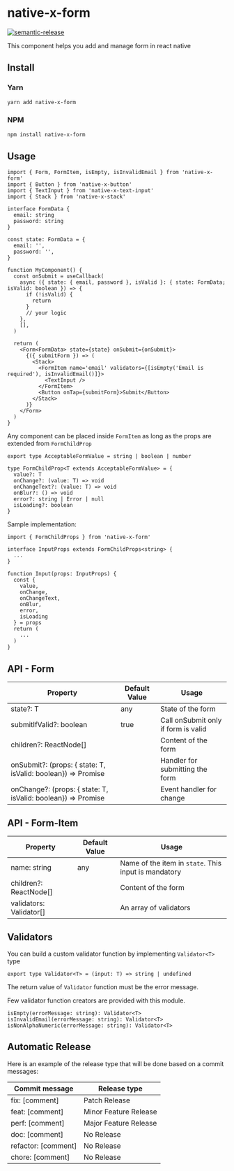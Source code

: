 # native-x-form

[![semantic-release](https://img.shields.io/badge/%20%20%F0%9F%93%A6%F0%9F%9A%80-semantic--release-e10079.svg)](https://github.com/semantic-release/semantic-release)

This component helps you add and manage form in react native

## Install

### Yarn

```sh
yarn add native-x-form
```

### NPM

```sh
npm install native-x-form
```

## Usage

```tsx
import { Form, FormItem, isEmpty, isInvalidEmail } from 'native-x-form'
import { Button } from 'native-x-button'
import { TextInput } from 'native-x-text-input'
import { Stack } from 'native-x-stack'

interface FormData {
  email: string
  password: string
}

const state: FormData = {
  email: '',
  password: '',
}

function MyComponent() {
  const onSubmit = useCallback(
    async ({ state: { email, password }, isValid }: { state: FormData; isValid: boolean }) => {
      if (!isValid) {
        return
      }
      // your logic
    },
    [],
  )

  return (
    <Form<FormData> state={state} onSubmit={onSubmit}>
      {({ submitForm }) => (
        <Stack>
          <FormItem name='email' validators={[isEmpty('Email is required'), isInvalidEmail()]}>
            <TextInput />
          </FormItem>
          <Button onTap={submitForm}>Submit</Button>
        </Stack>
      )}
    </Form>
  )
}
```

Any component can be placed inside `FormItem` as long as the props are extended from `FormChildProp`

```tsx
export type AcceptableFormValue = string | boolean | number

type FormChildProp<T extends AcceptableFormValue> = {
  value?: T
  onChange?: (value: T) => void
  onChangeText?: (value: T) => void
  onBlur?: () => void
  error?: string | Error | null
  isLoading?: boolean
}
```

Sample implementation:

```tsx
import { FormChildProps } from 'native-x-form'

interface InputProps extends FormChildProps<string> {
  ...
}

function Input(props: InputProps) {
  const {
    value,
    onChange,
    onChangeText,
    onBlur,
    error,
    isLoading
  } = props
  return (
    ...
  )
}
```

## API - Form

| Property                                                          | Default Value | Usage                               |
| ----------------------------------------------------------------- | ------------- | ----------------------------------- |
| state?: T                                                         | any           | State of the form                   |
| submitIfValid?: boolean                                           | true          | Call onSubmit only if form is valid |
| children?: ReactNode[]                                            |               | Content of the form                 |
| onSubmit?: (props: { state: T, isValid: boolean}) => Promise<any> |               | Handler for submitting the form     |
| onChange?: (props: { state: T, isValid: boolean}) => Promise<any> |               | Event handler for change            |

## API - Form-Item

| Property                   | Default Value | Usage                                                |
| -------------------------- | ------------- | ---------------------------------------------------- |
| name: string               | any           | Name of the item in `state`. This input is mandatory |
| children?: ReactNode[]     |               | Content of the form                                  |
| validators: Validator<T>[] |               | An array of validators                               |

## Validators

You can build a custom validator function by implementing `Validator<T>` type

```tsx
export type Validator<T> = (input: T) => string | undefined
```

The return value of `Validator` function must be the error message.

Few validator function creators are provided with this module.

```tsx
isEmpty(errorMessage: string): Validator<T>
isInvalidEmail(errorMessage: string): Validator<T>
isNonAlphaNumeric(errorMessage: string): Validator<T>
```

## Automatic Release

Here is an example of the release type that will be done based on a commit messages:

| Commit message      | Release type          |
| ------------------- | --------------------- |
| fix: [comment]      | Patch Release         |
| feat: [comment]     | Minor Feature Release |
| perf: [comment]     | Major Feature Release |
| doc: [comment]      | No Release            |
| refactor: [comment] | No Release            |
| chore: [comment]    | No Release            |
